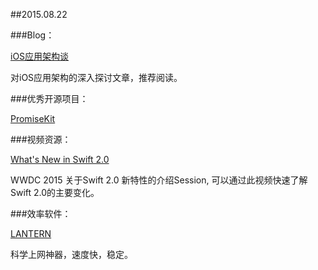 ##2015.08.22

###Blog：

[iOS应用架构谈](https://developer.apple.com/watchkit/tips/ "this")  

对iOS应用架构的深入探讨文章，推荐阅读。

###优秀开源项目：

[PromiseKit](https://github.com/mxcl/PromiseKit)

###视频资源：

[What's New in Swift 2.0](https://developer.apple.com/videos/wwdc/2015/?id=106)

WWDC 2015 关于Swift 2.0 新特性的介绍Session, 可以通过此视频快速了解Swift 2.0的主要变化。

###效率软件：

[LANTERN](https://getlantern.org/)

科学上网神器，速度快，稳定。

